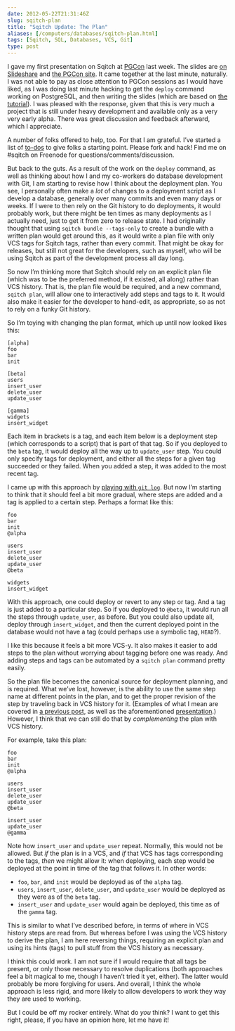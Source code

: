 ```yaml
--- 
date: 2012-05-22T21:31:46Z
slug: sqitch-plan
title: "Sqitch Update: The Plan"
aliases: [/computers/databases/sqitch-plan.html]
tags: [Sqitch, SQL, Databases, VCS, Git]
type: post
---
```


I gave my first presentation on Sqitch at [PGCon] last week. The slides are [on
Slideshare] and [the PGCon site]. It came together at the last minute,
naturally. I was not able to pay as close attention to PGCon sessions as I would
have liked, as I was doing last minute hacking to get the `deploy` command
working on PostgreSQL, and then writing the slides (which are based on [the
tutorial]). I was pleased with the response, given that this is very much a
project that is still under heavy development and available only as a very very
early alpha. There was great discussion and feedback afterward, which I
appreciate.

A number of folks offered to help, too. For that I am grateful. I’ve started a
list of [to-dos] to give folks a starting point. Please fork and hack! Find me
on \#sqitch on Freenode for questions/comments/discussion.

But back to the guts. As a result of the work on the `deploy` command, as well
as thinking about how I and my co-workers do database development with Git, I am
starting to revise how I think about the deployment plan. You see, I personally
often make a *lot* of changes to a deployment script as I develop a database,
generally over many commits and even many days or weeks. If I were to then rely
on the Git history to do deployments, it would probably work, but there might be
ten times as many deployments as I actually need, just to get it from zero to
release state. I had originally thought that using `sqitch bundle --tags-only`
to create a bundle with a written plan would get around this, as it would write
a plan file with only VCS tags for Sqitch tags, rather than every commit. That
might be okay for releases, but still not great for the developers, such as
myself, who will be using Sqitch as part of the development process all day
long.

So now I’m thinking more that Sqitch should rely on an explicit plan file (which
was to be the preferred method, if it existed, all along) rather than VCS
history. That is, the plan file would be required, and a new command,
`sqitch plan`, will allow one to interactively add steps and tags to it. It
would also make it easier for the developer to hand-edit, as appropriate, so as
not to rely on a funky Git history.

So I’m toying with changing the plan format, which up until now looked likes
this:

    [alpha]
    foo
    bar
    init

    [beta]
    users
    insert_user
    delete_user
    update_user

    [gamma]
    widgets
    insert_widget

Each item in brackets is a tag, and each item below is a deployment step (which
corresponds to a script) that is part of that tag. So if you deployed to the
`beta` tag, it would deploy all the way up to `update_user` step. You could only
specify tags for deployment, and either all the steps for a given tag succeeded
or they failed. When you added a step, it was added to the most recent tag.

I came up with this approach by [playing with `git log`]. But now I’m starting
to think that it should feel a bit more gradual, where steps are added and a tag
is applied to a certain step. Perhaps a format like this:

    foo
    bar
    init
    @alpha

    users
    insert_user
    delete_user
    update_user
    @beta

    widgets
    insert_widget

With this approach, one could deploy or revert to any step or tag. And a tag is
just added to a particular step. So if you deployed to `@beta`, it would run all
the steps through `update_user`, as before. But you could also update all,
deploy through `insert_widget`, and then the current deployed point in the
database would not have a tag (could perhaps use a symbolic tag, `HEAD`?).

I like this because it feels a bit more VCS-y. It also makes it easier to add
steps to the plan without worrying about tagging before one was ready. And
adding steps and tags can be automated by a `sqitch plan` command pretty easily.

So the plan file becomes the canonical source for deployment planning, and is
required. What we’ve lost, however, is the ability to use the same step name at
different points in the plan, and to get the proper revision of the step by
traveling back in VCS history for it. (Examples of what I mean are covered in [a
previous post], as well as the aforementioned [presentation][the PGCon site].)
However, I think that we can still do that by *complementing* the plan with VCS
history.

For example, take this plan:

    foo
    bar
    init
    @alpha

    users
    insert_user
    delete_user
    update_user
    @beta

    insert_user
    update_user
    @gamma

Note how `insert_user` and `update_user` repeat. Normally, this would not be
allowed. But *if* the plan is in a VCS, and *if* that VCS has tags corresponding
to the tags, *then* we might allow it: when deploying, each step would be
deployed at the point in time of the tag that follows it. In other words:

-   `foo`, `bar`, and `init` would be deployed as of the `alpha` tag.
-   `users`, `insert_user`, `delete_user`, and `update_user` would be deployed
    as they were as of the `beta` tag.
-   `insert_user` and `update_user` would again be deployed, this time as of the
    `gamma` tag.

This is similar to what I’ve described before, in terms of where in VCS history
steps are read from. But whereas before I was using the VCS history to derive
the plan, I am here reversing things, requiring an explicit plan and using its
hints (tags) to pull stuff from the VCS history as necessary.

I think this could work. I am not sure if I would require that all tags be
present, or only those necessary to resolve duplications (both approaches feel a
bit magical to me, though I haven’t tried it yet, either). The latter would
probably be more forgiving for users. And overall, I think the whole approach is
less rigid, and more likely to allow developers to work they way they are used
to working.

But I could be off my rocker entirely. What do *you* think? I want to get this
right, please, if you have an opinion here, let me have it!

  [PGCon]: http://pgcon.org/
  [on Slideshare]: https://www.slideshare.net/justatheory/sqitch-pgconsimple-sql-change-management-with-sqitch
  [the PGCon site]: https://www.pgcon.org/2012/schedule/events/479.en.html
  [the tutorial]: http://search.cpan.org/dist/App-Sqitch/lib/sqitchtutorial.pod
  [to-dos]: https://github.com/theory/sqitch/issues?labels=todo&page=1&state=open
  [playing with `git log`]: /computers/databases/vcs-sql-change-management.html
  [a previous post]: /computers/databases/sql-change-management-sans-redundancy.html
